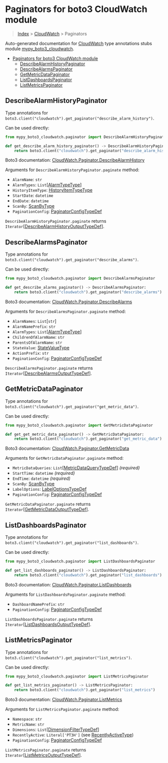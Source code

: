 # Paginators for boto3 CloudWatch module

> [Index](..) > [CloudWatch](.) > Paginators

Auto-generated documentation for
[CloudWatch](https://boto3.amazonaws.com/v1/documentation/api/1.17.75/reference/services/cloudwatch.html#CloudWatch)
type annotations stubs module
[mypy_boto3_cloudwatch](https://pypi.org/project/mypy-boto3-cloudwatch/).

- [Paginators for boto3 CloudWatch module](#paginators-for-boto3-cloudwatch-module)
  - [DescribeAlarmHistoryPaginator](#describealarmhistorypaginator)
  - [DescribeAlarmsPaginator](#describealarmspaginator)
  - [GetMetricDataPaginator](#getmetricdatapaginator)
  - [ListDashboardsPaginator](#listdashboardspaginator)
  - [ListMetricsPaginator](#listmetricspaginator)

## DescribeAlarmHistoryPaginator

Type annotations for
`boto3.client("cloudwatch").get_paginator("describe_alarm_history")`.

Can be used directly:

```python
from mypy_boto3_cloudwatch.paginator import DescribeAlarmHistoryPaginator

def get_describe_alarm_history_paginator() -> DescribeAlarmHistoryPaginator:
    return boto3.client("cloudwatch").get_paginator("describe_alarm_history")
```

Boto3 documentation:
[CloudWatch.Paginator.DescribeAlarmHistory](https://boto3.amazonaws.com/v1/documentation/api/1.17.75/reference/services/cloudwatch.html#CloudWatch.Paginator.DescribeAlarmHistory)

Arguments for `DescribeAlarmHistoryPaginator.paginate` method:

- `AlarmName`: `str`
- `AlarmTypes`: `List`\[[AlarmTypeType](./literals.md#alarmtypetype)\]
- `HistoryItemType`: [HistoryItemTypeType](./literals.md#historyitemtypetype)
- `StartDate`: `datetime`
- `EndDate`: `datetime`
- `ScanBy`: [ScanByType](./literals.md#scanbytype)
- `PaginationConfig`:
  [PaginatorConfigTypeDef](./type_defs.md#paginatorconfigtypedef)

`DescribeAlarmHistoryPaginator.paginate` returns
`Iterator`\[[DescribeAlarmHistoryOutputTypeDef](./type_defs.md#describealarmhistoryoutputtypedef)\].

## DescribeAlarmsPaginator

Type annotations for
`boto3.client("cloudwatch").get_paginator("describe_alarms")`.

Can be used directly:

```python
from mypy_boto3_cloudwatch.paginator import DescribeAlarmsPaginator

def get_describe_alarms_paginator() -> DescribeAlarmsPaginator:
    return boto3.client("cloudwatch").get_paginator("describe_alarms")
```

Boto3 documentation:
[CloudWatch.Paginator.DescribeAlarms](https://boto3.amazonaws.com/v1/documentation/api/1.17.75/reference/services/cloudwatch.html#CloudWatch.Paginator.DescribeAlarms)

Arguments for `DescribeAlarmsPaginator.paginate` method:

- `AlarmNames`: `List`\[`str`\]
- `AlarmNamePrefix`: `str`
- `AlarmTypes`: `List`\[[AlarmTypeType](./literals.md#alarmtypetype)\]
- `ChildrenOfAlarmName`: `str`
- `ParentsOfAlarmName`: `str`
- `StateValue`: [StateValueType](./literals.md#statevaluetype)
- `ActionPrefix`: `str`
- `PaginationConfig`:
  [PaginatorConfigTypeDef](./type_defs.md#paginatorconfigtypedef)

`DescribeAlarmsPaginator.paginate` returns
`Iterator`\[[DescribeAlarmsOutputTypeDef](./type_defs.md#describealarmsoutputtypedef)\].

## GetMetricDataPaginator

Type annotations for
`boto3.client("cloudwatch").get_paginator("get_metric_data")`.

Can be used directly:

```python
from mypy_boto3_cloudwatch.paginator import GetMetricDataPaginator

def get_get_metric_data_paginator() -> GetMetricDataPaginator:
    return boto3.client("cloudwatch").get_paginator("get_metric_data")
```

Boto3 documentation:
[CloudWatch.Paginator.GetMetricData](https://boto3.amazonaws.com/v1/documentation/api/1.17.75/reference/services/cloudwatch.html#CloudWatch.Paginator.GetMetricData)

Arguments for `GetMetricDataPaginator.paginate` method:

- `MetricDataQueries`:
  `List`\[[MetricDataQueryTypeDef](./type_defs.md#metricdataquerytypedef)\]
  *(required)*
- `StartTime`: `datetime` *(required)*
- `EndTime`: `datetime` *(required)*
- `ScanBy`: [ScanByType](./literals.md#scanbytype)
- `LabelOptions`: [LabelOptionsTypeDef](./type_defs.md#labeloptionstypedef)
- `PaginationConfig`:
  [PaginatorConfigTypeDef](./type_defs.md#paginatorconfigtypedef)

`GetMetricDataPaginator.paginate` returns
`Iterator`\[[GetMetricDataOutputTypeDef](./type_defs.md#getmetricdataoutputtypedef)\].

## ListDashboardsPaginator

Type annotations for
`boto3.client("cloudwatch").get_paginator("list_dashboards")`.

Can be used directly:

```python
from mypy_boto3_cloudwatch.paginator import ListDashboardsPaginator

def get_list_dashboards_paginator() -> ListDashboardsPaginator:
    return boto3.client("cloudwatch").get_paginator("list_dashboards")
```

Boto3 documentation:
[CloudWatch.Paginator.ListDashboards](https://boto3.amazonaws.com/v1/documentation/api/1.17.75/reference/services/cloudwatch.html#CloudWatch.Paginator.ListDashboards)

Arguments for `ListDashboardsPaginator.paginate` method:

- `DashboardNamePrefix`: `str`
- `PaginationConfig`:
  [PaginatorConfigTypeDef](./type_defs.md#paginatorconfigtypedef)

`ListDashboardsPaginator.paginate` returns
`Iterator`\[[ListDashboardsOutputTypeDef](./type_defs.md#listdashboardsoutputtypedef)\].

## ListMetricsPaginator

Type annotations for
`boto3.client("cloudwatch").get_paginator("list_metrics")`.

Can be used directly:

```python
from mypy_boto3_cloudwatch.paginator import ListMetricsPaginator

def get_list_metrics_paginator() -> ListMetricsPaginator:
    return boto3.client("cloudwatch").get_paginator("list_metrics")
```

Boto3 documentation:
[CloudWatch.Paginator.ListMetrics](https://boto3.amazonaws.com/v1/documentation/api/1.17.75/reference/services/cloudwatch.html#CloudWatch.Paginator.ListMetrics)

Arguments for `ListMetricsPaginator.paginate` method:

- `Namespace`: `str`
- `MetricName`: `str`
- `Dimensions`:
  `List`\[[DimensionFilterTypeDef](./type_defs.md#dimensionfiltertypedef)\]
- `RecentlyActive`: `Literal['PT3H']` (see
  [RecentlyActiveType](./literals.md#recentlyactivetype))
- `PaginationConfig`:
  [PaginatorConfigTypeDef](./type_defs.md#paginatorconfigtypedef)

`ListMetricsPaginator.paginate` returns
`Iterator`\[[ListMetricsOutputTypeDef](./type_defs.md#listmetricsoutputtypedef)\].
